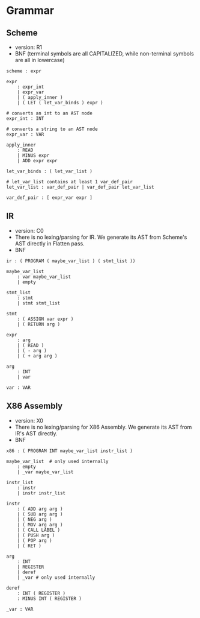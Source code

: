 # Grammar

## Scheme

- version: R1
- BNF (terminal symbols are all CAPITALIZED, while non-terminal symbols are all in lowercase)

```
scheme : expr

expr 
    : expr_int 
    | expr_var
    | ( apply_inner )
    | ( LET ( let_var_binds ) expr )

# converts an int to an AST node
expr_int : INT 

# converts a string to an AST node
expr_var : VAR

apply_inner
    : READ
    | MINUS expr
    | ADD expr expr

let_var_binds : ( let_var_list )

# let_var_list contains at least 1 var_def_pair
let_var_list : var_def_pair | var_def_pair let_var_list

var_def_pair : [ expr_var expr ]

```

## IR

- version: C0
- There is no lexing/parsing for IR. We generate its AST from Scheme's AST directly in Flatten pass.
- BNF

```
ir : ( PROGRAM ( maybe_var_list ) ( stmt_list ))

maybe_var_list
    : var maybe_var_list
    | empty

stmt_list 
    : stmt 
    | stmt stmt_list

stmt
    : ( ASSIGN var expr )
    | ( RETURN arg )

expr
    : arg
    | ( READ )
    | ( - arg )
    | ( + arg arg )

arg 
    : INT
    | var

var : VAR

```

## X86 Assembly

- version: X0
- There is no lexing/parsing for X86 Assembly. We generate its AST from IR's AST directly.
- BNF

```
x86 : ( PROGRAM INT maybe_var_list instr_list )

maybe_var_list  # only used internally
    : empty
    | _var maybe_var_list

instr_list
    : instr
    | instr instr_list

instr
    : ( ADD arg arg )
    | ( SUB arg arg )
    | ( NEG arg )
    | ( MOV arg arg )
    | ( CALL LABEL )
    | ( PUSH arg )
    | ( POP arg )
    | ( RET )

arg 
    : INT
    | REGISTER
    | deref
    | _var # only used internally

deref
    : INT ( REGISTER )
    : MINUS INT ( REGISTER )

_var : VAR

```
